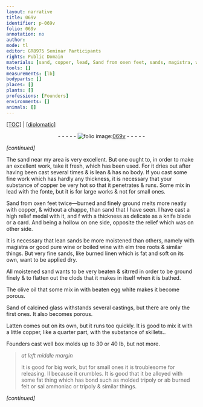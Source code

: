 ```yaml
---
layout: narrative
title: 069v
identifier: p-069v
folio: 069v
annotation: no
author:
mode: tl
editor: GR8975 Seminar Participants
rights: Public Domain
materials: [sand, copper, lead, Sand from oxen feet, sands, magistra, wine, boiled wine with elm tree roots, burned linen, olive oil, egg white, Sand of calcined glass, Latten, the substance of skillets., tripoly, felt, sal ammoniac]
tools: []
measurements: [lb]
bodyparts: []
places: []
plants: []
professions: [Founders]
environments: []
animals: []
---
```


<p><a href="{{ site.baseurl }}/translation/">[TOC]</a> | <a href="{{ site.baseurl }}/texts/p-069v_tc/">[diplomatic]</a></p><div class="folio" align="center">- - - - - <a href="http://gallica.bnf.fr/ark:/12148/btv1b10500001g/f144.image" target="_blank"><img src="https://cu-mkp.github.io/2017-workshop-edition/assets/photo-icon.png" alt="folio image: " style="display:inline-block; margin-bottom:-3px;"/>069v</a> - - - - - </div>  
 
*[continued]*
  
The <span class="m">sand</span> near my area is very excellent. But one ought to, in order to make an excellent work, take it fresh, which has been used. For it dries out after having been cast several times & is lean & has no body. If you cast some fine work which has hardly any thickness, it is necessary that your substance of <span class="m">copper</span> be very hot so that it penetrates & runs. Some mix in <span class="m">lead</span> with the fonte, but it is for large works & not for small ones.
 
<span class="m">Sand from oxen feet</span> twice—burned and finely ground melts more neatly with <span class="m">copper</span>, & without a chappe, than <span class="m">sand</span> that I have seen. I have cast a high relief medal with it, and <span class="del">f</span> with a thickness as delicate as a knife blade or a card. And being a hollow on one side, opposite the relief which was on other side.
 
It is necessary that lean <span class="m">sands</span> be more moistened than others, namely with <span class="m">magistra</span> or good pure <span class="m">wine</span> or <span class="m">boiled wine with elm tree roots</span> & similar things. But very fine <span class="m">sands</span>, like <span class="m">burned linen</span> which is fat and soft on its own, want to be applied dry.
 
All moistened <span class="m">sand</span> wants to be very beaten & sitrred in order to be ground finely \& to flatten out the clods that it makes in itself when it is bathed.
 
The <span class="m">olive oil</span> that some mix in with beaten <span class="m">egg white</span> makes it become porous.
 
<span class="m">Sand of calcined glass</span> withstands several castings, but there are only the first ones. It also becomes porous.
 
<span class="m">Latten</span> comes out on its own, but it runs too quickly. It is good to mix it with a little <span class="m">copper</span>, like a quarter part, with <span class="m">the substance of skillets.</span>.
 
<span class="pro">Founders</span> cast well box molds up to 30 or 40 <span class="ms">lb</span>, but not more.
 
> *at left middle margin*
> 
> 
>   It is good for big work, but for small ones it is troublesome for releasing. <span class="del">Il</span> because it crumbles. It is good that it be alloyed with some fat thing which has bond such as molded <span class="m">tripoly</span> or <span class="del">ab</span> burned <span class="m">felt</span> or <span class="m">sal ammoniac</span> or <span class="m">tripoly</span> & similar things.
 
*[continued]*
 
